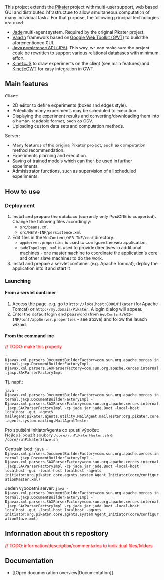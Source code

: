 <!-- --- title: GitHub overview -->

This project extends the [Pikater](https://github.com/peskk3am/pikater4) project with multi-user support, web based GUI and distributed infrastructure to allow simultaneous computation of many individual tasks. For that purpose, the following principal technologies are used:
* [Jade](http://jade.tilab.com/) multi-agent system. Required by the original Pikater project.
* [Vaadin](https://vaadin.com/book/-/page/preface.html) framework based on [Google Web Toolkit (GWT)](http://www.gwtproject.org/) to build the aforementioned GUI.
* [Java persistence API (JPA)](http://en.wikipedia.org/wiki/Java_Persistence_API). This way, we can make sure the project could be rewritten to support various relational databases with minimum effort.
* [KineticJS](https://github.com/ericdrowell/KineticJS) to draw experiments on the client (see main features) and [KineticGWT](https://github.com/neothemachine/KineticGWT) for easy integration in GWT.




## Main features

Client:
* 2D editor to define experiments (boxes and edges style).
* Potentially many experiments may be scheduled to execution.
* Displaying the experiment results and converting/downloading them into a human-readable format, such as CSV.
* Uploading custom data sets and computation methods.

Server:
* Many features of the original Pikater project, such as computation method recommendation.
* Experiments planning and execution.
* Saving of trained models which can then be used in further experiments.
* Administrator functions, such as supervision of all scheduled experiments.




## How to use

### Deployment

1. Install and prepare the database (currently only PostGRE is supported). Change the following files accordingly:
	* `src/beans.xml`
	* `src/META-INF/persistence.xml`
2. Edit files in the `WebContent/WEB-INF/conf` directory:
	* `appServer.properties` is used to configure the web application.
	* `jadeTopology1.xml` is used to provide directives to additional machines - one master machine to coordinate the application's core and other slave machines to do the work.
3. Install and prepare a servlet container (e.g. Apache Tomcat), deploy the application into it and start it.

### Launching

#### From a servlet container

1. Access the page, e.g. go to `http://localhost:8080/Pikater` (for Apache Tomcat) or `http://my.domain/Pikater`. A login dialog will appear.
2. Enter the default login and password (from `WebContent/WEB-INF/conf/appServer.properties` - see above) and follow the launch wizard.

#### From the command line

<font color="red">// TODO: make this properly</font>

`-Djavax.xml.parsers.DocumentBuilderFactory=com.sun.org.apache.xerces.internal.jaxp.DocumentBuilderFactoryImpl
-Djavax.xml.parsers.SAXParserFactory=com.sun.org.apache.xerces.internal.jaxp.SAXParserFactoryImpl`

Tj. např.:

`java -Djavax.xml.parsers.DocumentBuilderFactory=com.sun.org.apache.xerces.internal.jaxp.DocumentBuilderFactoryImpl -Djavax.xml.parsers.SAXParserFactory=com.sun.org.apache.xerces.internal.jaxp.SAXParserFactoryImpl -cp jade.jar jade.Boot -local-host localhost -gui -agents mailAgent:pikater.agents.utility.MailAgent;mailTester:org.pikater.core.agents.system.mailing.MailAgentTester`

Pro spuštění InitiatorAgenta co spustí výpočet:  
Nejlepší použít soubory `/core/runPikaterMaster.sh` a `/core/runPikaterSlave.sh`

Centralni bod:
`java -Djavax.xml.parsers.DocumentBuilderFactory=com.sun.org.apache.xerces.internal.jaxp.DocumentBuilderFactoryImpl -Djavax.xml.parsers.SAXParserFactory=com.sun.org.apache.xerces.internal.jaxp.SAXParserFactoryImpl -cp jade.jar jade.Boot -local-host localhost -gui -local-host localhost -agents initiator:org.pikater.core.agents.system.Agent_Initiator(core/configurationMaster.xml)`

Jeden vypocetni server:
`java -Djavax.xml.parsers.DocumentBuilderFactory=com.sun.org.apache.xerces.internal.jaxp.DocumentBuilderFactoryImpl -Djavax.xml.parsers.SAXParserFactory=com.sun.org.apache.xerces.internal.jaxp.SAXParserFactoryImpl -cp jade.jar jade.Boot -local-host localhost -gui -local-host localhost -agents initiator:org.pikater.core.agents.system.Agent_Initiator(core/configurationSlave.xml)`




## Information about this repository

<font color="red">// TODO: information/description/commentaries to individual files/folders</font>




## Documentation

* [[Open documentation overview|Documentation]]

